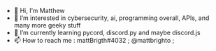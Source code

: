 - 👋 Hi, I’m Matthew
- 👀 I’m interested in cybersecurity, ai, programming overall, APIs, and many more geeky stuff
- 🌱 I’m currently learning pycord, discord.py and maybe discord.js
- 📫 How to reach me : mattBrigth#4032 ; @mattbrighto ;
